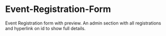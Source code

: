 # Event-Registration-Form
Event Registration form with preview. An admin section with all registrations and hyperlink on id to show full details.


